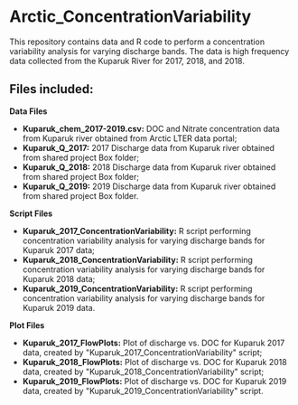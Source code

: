 # Arctic_ConcentrationVariability
This repository contains data and R code to perform a concentration variability analysis for varying discharge bands. The data is high frequency data collected from the Kuparuk River for 2017, 2018, and 2018.

## Files included:
 **Data Files**
 - **Kuparuk_chem_2017-2019.csv:** DOC and Nitrate concentration data from Kuparuk river obtained from Arctic LTER data portal;
 - **Kuparuk_Q_2017:** 2017 Discharge data from Kuparuk river obtained from shared project Box folder;
 - **Kuparuk_Q_2018:** 2018 Discharge data from Kuparuk river obtained from shared project Box folder;
 - **Kuparuk_Q_2019:** 2019 Discharge data from Kuparuk river obtained from shared project Box folder.
  
 **Script Files**
 - **Kuparuk_2017_ConcentrationVariability:** R script performing concentration variability analysis for varying discharge bands for Kuparuk 2017 data;
 - **Kuparuk_2018_ConcentrationVariability:** R script performing concentration variability analysis for varying discharge bands for Kuparuk 2018 data;
 - **Kuparuk_2019_ConcentrationVariability:** R script performing concentration variability analysis for varying discharge bands for Kuparuk 2019 data.
 
 **Plot Files**
 - **Kuparuk_2017_FlowPlots:** Plot of discharge vs. DOC for Kuparuk 2017 data, created by "Kuparuk_2017_ConcentrationVariability" script;
 - **Kuparuk_2018_FlowPlots:** Plot of discharge vs. DOC for Kuparuk 2018 data, created by "Kuparuk_2018_ConcentrationVariability" script;
 - **Kuparuk_2019_FlowPlots:** Plot of discharge vs. DOC for Kuparuk 2019 data, created by "Kuparuk_2019_ConcentrationVariability" script.

